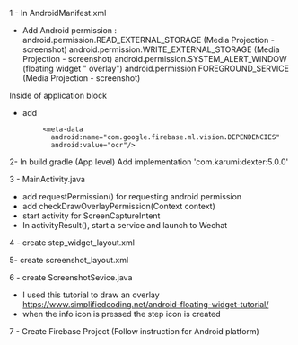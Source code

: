 1 -  In AndroidManifest.xml
-  Add Android permission :
android.permission.READ_EXTERNAL_STORAGE (Media Projection - screenshot)
android.permission.WRITE_EXTERNAL_STORAGE (Media Projection - screenshot)
android.permission.SYSTEM_ALERT_WINDOW (floating widget " overlay")
android.permission.FOREGROUND_SERVICE (Media Projection - screenshot)

Inside of application block

- add
            <service
             android:name=".ScreenshotService"
             android:exported="true"
             android:foregroundServiceType="mediaProjection"/>

           <meta-data
             android:name="com.google.firebase.ml.vision.DEPENDENCIES"
             android:value="ocr"/>

2- In build.gradle (App level)
Add  implementation 'com.karumi:dexter:5.0.0'


3 - MainActivity.java

- add requestPermission() for requesting android permission
- add checkDrawOverlayPermission(Context context)
- start activity for ScreenCaptureIntent
- In activityResult(), start a service and launch to Wechat

4 - create step_widget_layout.xml

5- create screenshot_layout.xml

6 - create ScreenshotSevice.java

- I used this tutorial to draw an overlay https://www.simplifiedcoding.net/android-floating-widget-tutorial/
- when the info icon is pressed the step icon is created


7 - Create Firebase Project (Follow instruction for Android platform)

